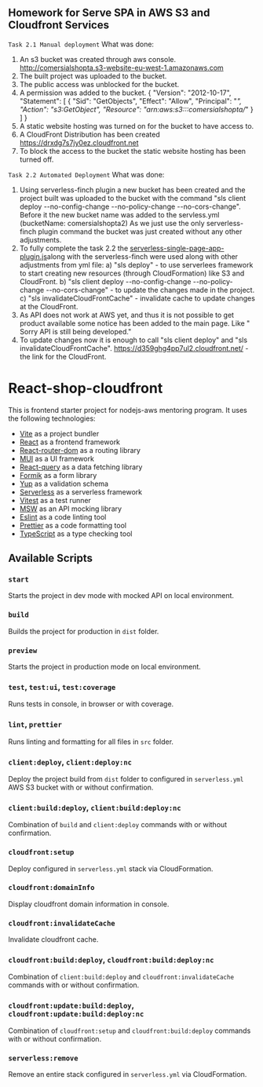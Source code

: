 
## Homework for Serve SPA in AWS S3 and Cloudfront Services

`Task 2.1 Manual deployment`
   What was done:
   1) An  s3 bucket was created through aws console.  http://comersialshopta.s3-website-eu-west-1.amazonaws.com
2) The built project was uploaded to the bucket.
3) The public access was unblocked for the bucket.
4) A permission was added to the bucket.  {
   "Version": "2012-10-17",
   "Statement": [
   {
   "Sid": "GetObjects",
   "Effect": "Allow",
   "Principal": "*",
   "Action": "s3:GetObject",
   "Resource": "arn:aws:s3:::comersialshopta/*"
   }
   ]
   }
4) A static website hosting was turned on for the bucket to have access to.
5) A CloudFront Distribution  has been created  https://drxdg7s7jy0ez.cloudfront.net
6) To block the access to the bucket  the static website hosting has been turned off.



  `Task 2.2 Automated Deployment` What was done:
   1) Using serverless-finch plugin  a new bucket has been created and the project built was uploaded to the bucket
     with the command "sls client deploy --no-config-change --no-policy-change --no-cors-change".
     Before it the new bucket name was added to the servless.yml (bucketName: comersialshopta2)
     As we just use the only serverless-finch plugin command  the bucket was just created without any other adjustments.
2)  To fully complete the task 2.2 the [serverless-single-page-app-plugin.js](.serverless_plugins%2Fserverless-single-page-app-plugin.js)along with the serverless-finch were used along with other adjustments from yml file:
    a) "sls deploy" - to use serverlees framework to start creating new resources (through CloudFormation) like S3 and CloudFront.
    b)  "sls client deploy --no-config-change --no-policy-change --no-cors-change"  - to update the changes made in the project.
    c) "sls invalidateCloudFrontCache" - invalidate cache to update changes at the CloudFront. 
3)  As API does not work at AWS yet, and thus it is not possible to get product available some notice has been added to the main page. Like " Sorry API is still being developed."
4) To update changes now it is enough to call  "sls client deploy" and "sls invalidateCloudFrontCache".
   https://d359ghg4pp7ul2.cloudfront.net/ - the link for the CloudFront.  

# React-shop-cloudfront

This is frontend starter project for nodejs-aws mentoring program. It uses the following technologies:

- [Vite](https://vitejs.dev/) as a project bundler
- [React](https://beta.reactjs.org/) as a frontend framework
- [React-router-dom](https://reactrouterdotcom.fly.dev/) as a routing library
- [MUI](https://mui.com/) as a UI framework
- [React-query](https://react-query-v3.tanstack.com/) as a data fetching library
- [Formik](https://formik.org/) as a form library
- [Yup](https://github.com/jquense/yup) as a validation schema
- [Serverless](https://serverless.com/) as a serverless framework
- [Vitest](https://vitest.dev/) as a test runner
- [MSW](https://mswjs.io/) as an API mocking library
- [Eslint](https://eslint.org/) as a code linting tool
- [Prettier](https://prettier.io/) as a code formatting tool
- [TypeScript](https://www.typescriptlang.org/) as a type checking tool

## Available Scripts

### `start`

Starts the project in dev mode with mocked API on local environment.

### `build`

Builds the project for production in `dist` folder.

### `preview`

Starts the project in production mode on local environment.

### `test`, `test:ui`, `test:coverage`

Runs tests in console, in browser or with coverage.

### `lint`, `prettier`

Runs linting and formatting for all files in `src` folder.

### `client:deploy`, `client:deploy:nc`

Deploy the project build from `dist` folder to configured in `serverless.yml` AWS S3 bucket with or without confirmation.

### `client:build:deploy`, `client:build:deploy:nc`

Combination of `build` and `client:deploy` commands with or without confirmation.

### `cloudfront:setup`

Deploy configured in `serverless.yml` stack via CloudFormation.

### `cloudfront:domainInfo`

Display cloudfront domain information in console.

### `cloudfront:invalidateCache`

Invalidate cloudfront cache.

### `cloudfront:build:deploy`, `cloudfront:build:deploy:nc`

Combination of `client:build:deploy` and `cloudfront:invalidateCache` commands with or without confirmation.

### `cloudfront:update:build:deploy`, `cloudfront:update:build:deploy:nc`

Combination of `cloudfront:setup` and `cloudfront:build:deploy` commands with or without confirmation.

### `serverless:remove`

Remove an entire stack configured in `serverless.yml` via CloudFormation.
